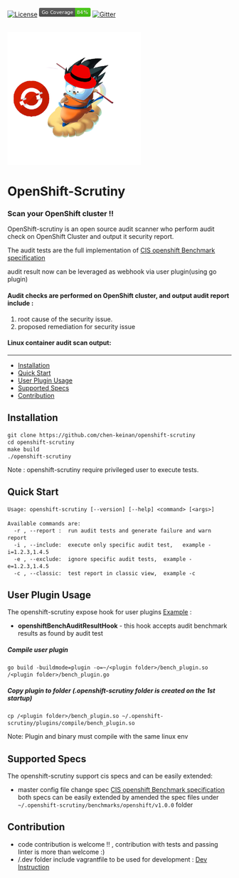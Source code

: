 [![License](https://img.shields.io/badge/License-Apache%202.0-blue.svg)](https://github.com/chen-keinan/openshift-scrutiny/blob/main/LICENSE)
<img src="./pkg/img/coverage_badge.png" alt="test coverage badge">
[![Gitter](https://badges.gitter.im/beacon-sec/openshift-scrutiny.svg)](https://gitter.im/beacon-sec/openshift-scrutiny?utm_source=badge&utm_medium=badge&utm_campaign=pr-badge)

<br><img src="./pkg/img/openshift-ordeal.png" width="300" alt="openshift-ordeal logo"><br>
# OpenShift-Scrutiny

###  Scan your OpenShift cluster !!
OpenShift-scrutiny is an open source audit scanner who perform audit check on OpenShift Cluster and output it security report.

The audit tests are the full implementation of [CIS openshift Benchmark specification](https://www.cisecurity.org/benchmark/openshift/) <br>

audit result now can be leveraged as webhook via user plugin(using go plugin)
#### Audit checks are performed on OpenShift cluster, and output audit report include :
 1.  root cause of the security issue.
 2. proposed remediation for security issue

#### Linux container audit scan output:


--------------------------------------------------------------------------------------------------------

* [Installation](#installation)
* [Quick Start](#quick-start)
* [User Plugin Usage](#user-plugin-usage)
* [Supported Specs](#supported-specs)
* [Contribution](#Contribution)

## Installation

```
git clone https://github.com/chen-keinan/openshift-scrutiny
cd openshift-scrutiny
make build
./openshift-scrutiny
```

Note : openshift-scrutiny require privileged user to execute tests.

## Quick Start

```
Usage: openshift-scrutiny [--version] [--help] <command> [<args>]

Available commands are:
  -r , --report :  run audit tests and generate failure and warn report
  -i , --include:  execute only specific audit test,   example -i=1.2.3,1.4.5
  -e , --exclude:  ignore specific audit tests,  example -e=1.2.3,1.4.5
  -c , --classic:  test report in classic view,  example -c

```
## User Plugin Usage
The openshift-scrutiny expose hook for user plugins [Example](https://github.com/chen-keinan/openshift-scrutiny/tree/master/examples/plugins) :
- **openshiftBenchAuditResultHook** - this hook accepts audit benchmark results as found by audit test

##### Compile user plugin
```
go build -buildmode=plugin -o=~/<plugin folder>/bench_plugin.so /<plugin folder>/bench_plugin.go
```
##### Copy plugin to folder (.openshift-scrutiny folder is created on the 1st startup)
```
cp /<plugin folder>/bench_plugin.so ~/.openshift-scrutiny/plugins/compile/bench_plugin.so
```
Note: Plugin and binary must compile with the same linux env
## Supported Specs
The openshift-scrutiny support cis specs and can be easily extended:
- master config file change spec [CIS openshift Benchmark specification](https://www.cisecurity.org/benchmark/openshift/)
both specs can be easily extended by amended the spec files under ```~/.openshift-scrutiny/benchmarks/openshift/v1.0.0``` folder

## Contribution
- code contribution is welcome !! , contribution with tests and passing linter is more than welcome :)
- /.dev folder include vagrantfile to be used for development : [Dev Instruction](https://github.com/chen-keinan/openshift-scrutiny/tree/master/.dev)
